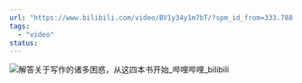 ```yaml
---
url: "https://www.bilibili.com/video/BV1y34y1m7bT/?spm_id_from=333.788.top_right_bar_window_custom_collection.content.click&vd_source=06168f390bae49c4867767c52a20e87c"
tags:
  - "video"
status:
---
```

![解答关于写作的诸多困惑，从这四本书开始_哔哩哔哩_bilibili](https://www.bilibili.com/video/BV1y34y1m7bT/?spm_id_from=333.788.top_right_bar_window_custom_collection.content.click&vd_source=06168f390bae49c4867767c52a20e87c)

